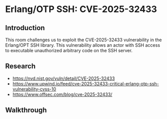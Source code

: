 # Erlang/OTP SSH: CVE-2025-32433

## Introduction

This room challenges us to exploit the CVE-2025-32433 vulnerability in the Erlang/OPT SSH library. This vulnerability allows an actor with SSH access to executable unauthorized arbitrary code on the SSH server.

## Research

* https://nvd.nist.gov/vuln/detail/CVE-2025-32433
* https://www.upwind.io/feed/cve-2025-32433-critical-erlang-otp-ssh-vulnerability-cvss-10
* https://www.offsec.com/blog/cve-2025-32433/

## Walkthrough

